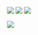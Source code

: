 ![](https://64.media.tumblr.com/7098c7f7209f7380dbee28076d0a2f42/555c4b73ed8c0b3e-f8/s540x810/0047b0f86dd268ab165084b9467c87035f842b12.pnj)
![](https://64.media.tumblr.com/9d267fad0bfb0c74bd8979cd068644dc/9bf742512d8584c5-d6/s1280x1920/b01e8d43f14de6200fdf1e08fb3120832bfeea40.pnj)
![](https://64.media.tumblr.com/7098c7f7209f7380dbee28076d0a2f42/555c4b73ed8c0b3e-f8/s540x810/0047b0f86dd268ab165084b9467c87035f842b12.pnj)

![](https://64.media.tumblr.com/48f979959785558ea600362283e1517e/2e9a2d31847724a2-3f/s1280x1920/1b1fd1d09e8767af8cbd863c89cb865572cd80c6.pnj)
